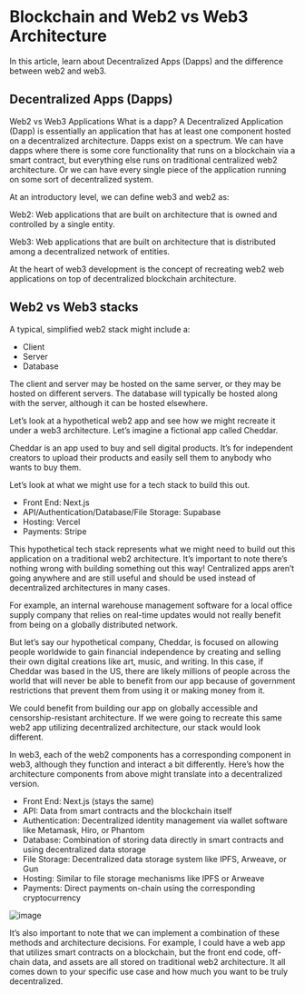 # Blockchain and Web2 vs Web3 Architecture
In this article, learn about Decentralized Apps (Dapps) and the difference between web2 and web3.

## Decentralized Apps (Dapps)
Web2 vs Web3 Applications
What is a dapp?
A Decentralized Application (Dapp) is essentially an application that has at least one component hosted on a decentralized architecture.
Dapps exist on a spectrum. We can have dapps where there is some core functionality that runs on a blockchain via a smart contract,
but everything else runs on traditional centralized web2 architecture. Or we can have every single piece of the application running on
some sort of decentralized system.

At an introductory level, we can define web3 and web2 as:

Web2: Web applications that are built on architecture that is owned and controlled by a single entity.

Web3: Web applications that are built on architecture that is distributed among a decentralized network of entities.

At the heart of web3 development is the concept of recreating web2 web applications on top of decentralized blockchain architecture.

## Web2 vs Web3 stacks
A typical, simplified web2 stack might include a:

- Client
- Server
- Database

The client and server may be hosted on the same server, or they may be hosted on different servers. The database will typically be hosted
along with the server, although it can be hosted elsewhere.

Let’s look at a hypothetical web2 app and see how we might recreate it under a web3 architecture. Let’s imagine a fictional app called Cheddar.

Cheddar is an app used to buy and sell digital products. It’s for independent creators to upload their products and easily sell them to anybody who wants to buy them.

Let’s look at what we might use for a tech stack to build this out.

- Front End: Next.js
- API/Authentication/Database/File Storage: Supabase
- Hosting: Vercel
- Payments: Stripe

This hypothetical tech stack represents what we might need to build out this application on a traditional web2 architecture. It’s important to note there’s
nothing wrong with building something out this way! Centralized apps aren’t going anywhere and are still useful and should be used instead of decentralized
architectures in many cases.

For example, an internal warehouse management software for a local office supply company that relies on real-time updates would not really benefit from being
on a globally distributed network.

But let’s say our hypothetical company, Cheddar, is focused on allowing people worldwide to gain financial independence by creating and selling their own
digital creations like art, music, and writing. In this case, if Cheddar was based in the US, there are likely millions of people across the world that
will never be able to benefit from our app because of government restrictions that prevent them from using it or making money from it.

We could benefit from building our app on globally accessible and censorship-resistant architecture. If we were going to recreate this same web2 app
utilizing decentralized architecture, our stack would look different.

In web3, each of the web2 components has a corresponding component in web3, although they function and interact a bit differently.
Here’s how the architecture components from above might translate into a decentralized version.

- Front End: Next.js (stays the same)
- API: Data from smart contracts and the blockchain itself
- Authentication: Decentralized identity management via wallet software like Metamask, Hiro, or Phantom
- Database: Combination of storing data directly in smart contracts and using decentralized data storage
- File Storage: Decentralized data storage system like IPFS, Arweave, or Gun
- Hosting: Similar to file storage mechanisms like IPFS or Arweave
- Payments: Direct payments on-chain using the corresponding cryptocurrency

![image](https://user-images.githubusercontent.com/110959584/198913844-ea80c170-bdec-4e03-9965-8dd40339e3f9.png)

It’s also important to note that we can implement a combination of these methods and architecture decisions. For example, I could have a web app that utilizes
smart contracts on a blockchain, but the front end code, off-chain data, and assets are all stored on traditional web2 architecture. It all comes
down to your specific use case and how much you want to be truly decentralized.
